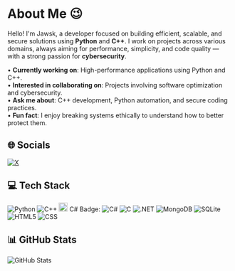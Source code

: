 # About Me 😉

Hello! I'm Jawsk, a developer focused on building efficient, scalable, and secure solutions using **Python** and **C++**. I work on projects across various domains, always aiming for performance, simplicity, and code quality — with a strong passion for **cybersecurity**.

• **Currently working on**: High-performance applications using Python and C++.  
• **Interested in collaborating on**: Projects involving software optimization and cybersecurity.  
• **Ask me about**: C++ development, Python automation, and secure coding practices.  
• **Fun fact**: I enjoy breaking systems ethically to understand how to better protect them.

## 🌐 Socials  
[![X](https://img.shields.io/badge/X-black.svg?logo=X&logoColor=white)](https://x.com/jawsk10)

## 💻 Tech Stack  
![Python](https://img.shields.io/badge/-Python-3776AB?style=flat&logo=python&logoColor=white)
![C++](https://img.shields.io/badge/-C++-00599C?style=flat&logo=c%2B%2B&logoColor=white)
<img src="https://cdn.jsdelivr.net/gh/devicons/devicon/icons/csharp/csharp-original.svg" width="20"/> C# Badge:
![C#](https://img.shields.io/badge/-C%23-239120?style=flat&logo=c-sharp&logoColor=white)
![C](https://img.shields.io/badge/-C-00599C?style=flat&logo=c&logoColor=white)
![.NET](https://img.shields.io/badge/-dotnet-5C2D91?style=flat&logo=dotnet&logoColor=white)
![MongoDB](https://img.shields.io/badge/-MongoDB-4ea94b?style=flat&logo=mongodb&logoColor=white)
![SQLite](https://img.shields.io/badge/-SQLite-07405e?style=flat&logo=sqlite&logoColor=white)
![HTML5](https://img.shields.io/badge/-HTML5-e34f26?style=flat&logo=html5&logoColor=white)
![CSS](https://img.shields.io/badge/-CSS-1572B6?style=flat&logo=css3&logoColor=white)


## 📊 GitHub Stats  
![GitHub Stats](https://github-readme-stats.vercel.app/api?username=jawsk10&show_icons=true&theme=dark)
